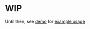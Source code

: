 # WIP
Until then, see [demo](https://rawgit.com/brunjick/geokbd.js/master/example.html) for [example usage](https://github.com/brunjick/geokbd.js/blob/master/example.html#L76-L115)

